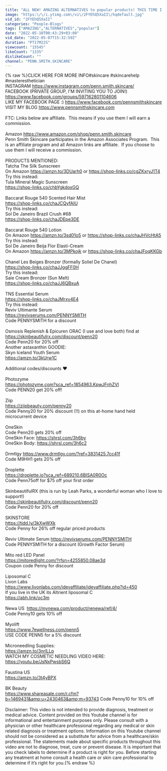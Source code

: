 ```yaml
---
title: "ALL NEW! AMAZING ALTERNATIVES to popular products! THIS TIME I have the BEST dupe I have ever found!"
image: "https:\/\/i.ytimg.com\/vi\/2FYEhQ5XaII\/hqdefault.jpg"
vid_id: "2FYEhQ5XaII"
categories: "People-Blogs"
tags: ["AMAZING","ALTERNATIVES","popular"]
date: "2022-05-10T00:43:29+03:00"
vid_date: "2022-05-07T15:32:59Z"
duration: "PT17M22S"
viewcount: "15545"
likeCount: "1335"
dislikeCount: ""
channel: "PENN.SMITH.SKINCARE"
---
```

{% raw %}CLICK HERE FOR MORE INFO#skincare #skincarehelp #masteresthetician <br />INSTAGRAM <a rel="nofollow" target="blank" href="https://www.instagram.com/penn.smith.skincare/">https://www.instagram.com/penn.smith.skincare/</a><br />FACEBOOK (PRIVATE GROUP, I'M INVITING YOU TO JOIN!) <a rel="nofollow" target="blank" href="https://www.facebook.com/groups/597162801104606">https://www.facebook.com/groups/597162801104606</a><br />LIKE MY FACEBOOK PAGE :) <a rel="nofollow" target="blank" href="https://www.facebook.com/pennsmithskincare">https://www.facebook.com/pennsmithskincare</a><br />VISIT MY BLOG <a rel="nofollow" target="blank" href="https://www.pennsmithskincare.com">https://www.pennsmithskincare.com</a><br /><br />FTC: Links below are affiliate.  This means if you use them I will earn a commission. <br /><br />Amazon <a rel="nofollow" target="blank" href="https://www.amazon.com/shop/penn.smith.skincare">https://www.amazon.com/shop/penn.smith.skincare</a><br />Penn Smith Skincare participates in the Amazon Associates Program.  This is an affiliate program and all Amazon links are affiliate.  If you choose to use them I will receive a commission. <br /><br />PRODUCTS MENTIONED:<br />Tatcha The Silk Sunscreen <br />On Amazon <a rel="nofollow" target="blank" href="https://amzn.to/3DUarh0">https://amzn.to/3DUarh0</a> or <a rel="nofollow" target="blank" href="https://shop-links.co/cgZKxryJ1T4">https://shop-links.co/cgZKxryJ1T4</a><br />Try this instead:<br />Tula Mineral Magic Sunscreen <br /> <a rel="nofollow" target="blank" href="https://shop-links.co/chbYgkdoxGQ">https://shop-links.co/chbYgkdoxGQ</a><br /><br />Baccarat Rouge 540 Scented Hair Mist <br /><a rel="nofollow" target="blank" href="https://shop-links.co/chaJCQyfAIU">https://shop-links.co/chaJCQyfAIU</a><br />Try this instead:<br />Sol De Janeiro Brazil Crush #68 <br /><a rel="nofollow" target="blank" href="https://shop-links.co/chaJDEpe3DE">https://shop-links.co/chaJDEpe3DE</a><br /><br />Baccarat Rouge 540 Lotion<br />On Amazon <a rel="nofollow" target="blank" href="https://amzn.to/3sd01o5">https://amzn.to/3sd01o5</a> or <a rel="nofollow" target="blank" href="https://shop-links.co/chaJHVcHtA5">https://shop-links.co/chaJHVcHtA5</a><br />Try this instead:<br />Sol De Janeiro Beija Flor Elasti-Cream <br />On Amazon <a rel="nofollow" target="blank" href="https://amzn.to/3MPkojk">https://amzn.to/3MPkojk</a> or <a rel="nofollow" target="blank" href="https://shop-links.co/chaJFoqKKGb">https://shop-links.co/chaJFoqKKGb</a><br /><br />Chanel Les Beiges Bronzer (formally Soliel De Chanel)<br /><a rel="nofollow" target="blank" href="https://shop-links.co/chaJJggFF0H">https://shop-links.co/chaJJggFF0H</a><br />Try this instead:<br />Saie Cream Bronzer (Sun Melt) <br /><a rel="nofollow" target="blank" href="https://shop-links.co/chaJJ6QBxuA">https://shop-links.co/chaJJ6QBxuA</a><br /><br />TNS Essential Serum<br /><a rel="nofollow" target="blank" href="https://shop-links.co/chaJMrxy4E4">https://shop-links.co/chaJMrxy4E4</a><br />Try this instead:<br />Reviv Ultimante Serum<br /><a rel="nofollow" target="blank" href="https://revivserums.com/PENNYSMITH">https://revivserums.com/PENNYSMITH</a><br />Code PENNYSMITH for a discount<br /><br />Osmosis Replenish &amp; Epicuren ORAC (I use and love both) find at <br /><a rel="nofollow" target="blank" href="https://skinbeautifulrx.com/discount/penn20">https://skinbeautifulrx.com/discount/penn20</a><br />Code Penn20 for 20% off<br />Another astaxanthin GOODIE:<br />Skyn Iceland Youth Serum<br /><a rel="nofollow" target="blank" href="https://amzn.to/3kUrw1C">https://amzn.to/3kUrw1C</a><br /><br />Additional codes/discounts ❤️<br /><br />Photozyme<br /><a rel="nofollow" target="blank" href="https://photozyme.com?sca_ref=1854963.KpwJFnhZVI">https://photozyme.com?sca_ref=1854963.KpwJFnhZVI</a> <br />Code PENN20 get 20% off!<br /><br />Ziip<br /><a rel="nofollow" target="blank" href="https://ziipbeauty.com/penny20">https://ziipbeauty.com/penny20</a><br />Code Penny20 for 20% discount (!!) on this at-home hand held microcurrent device<br /><br />OneSkin<br />Code Penn20 gets 20% off <br />OneSkin Face: <a rel="nofollow" target="blank" href="https://shrsl.com/3h6by">https://shrsl.com/3h6by</a><br />OneSkin Body: <a rel="nofollow" target="blank" href="https://shrsl.com/3h6c2">https://shrsl.com/3h6c2</a><br /><br />Drmtlgy <a rel="nofollow" target="blank" href="https://www.drmtlgy.com/?ref=3831425.7cc41f">https://www.drmtlgy.com/?ref=3831425.7cc41f</a><br />Code M9HH1 gets 20% off <br /><br />Droplette<br /><a rel="nofollow" target="blank" href="https://droplette.io?sca_ref=689210.6BISA0R0Oc">https://droplette.io?sca_ref=689210.6BISA0R0Oc</a><br />Code Penn75off for $75 off your first order<br /><br />SkinbeautifulRX (this is run by Leah Parks, a wonderful woman who I love to support!)<br /><a rel="nofollow" target="blank" href="https://skinbeautifulrx.com/discount/penn20">https://skinbeautifulrx.com/discount/penn20</a><br />Code Penn20 for 20% off<br /><br />SKINSTORE <br /><a rel="nofollow" target="blank" href="https://tidd.ly/3kXwWXk">https://tidd.ly/3kXwWXk</a><br />Code Penny for 26% off regular priced products <br /><br />Reviv Ultimate Serum <a rel="nofollow" target="blank" href="https://revivserums.com/PENNYSMITH">https://revivserums.com/PENNYSMITH</a><br />Code PENNYSMITH for a discount (Growth Factor Serum)<br /><br />Mito red LED Panel <br /><a rel="nofollow" target="blank" href="https://mitoredlight.com/?rfsn=4255850.08ae3d">https://mitoredlight.com/?rfsn=4255850.08ae3d</a><br />Coupon code Penny for discount<br /><br />Liposomal C<br />Livon Labs <br /><a rel="nofollow" target="blank" href="https://www.livonlabs.com/idevaffiliate/idevaffiliate.php?id=450">https://www.livonlabs.com/idevaffiliate/idevaffiliate.php?id=450</a><br />If you live in the UK its Altrient liposomal C<br /><a rel="nofollow" target="blank" href="https://abh.link/oc3m">https://abh.link/oc3m</a><br /><br />Newa US  <a rel="nofollow" target="blank" href="https://mynewa.com/product/renewa/ref/4/">https://mynewa.com/product/renewa/ref/4/</a><br />Code Penny10 gets 10% off <br /><br />Myolift <br /><a rel="nofollow" target="blank" href="https://www.7ewellness.com/penn5">https://www.7ewellness.com/penn5</a><br />USE CODE PENN5 for a 5% discount<br /><br />Microneedling Supplies:<br /><a rel="nofollow" target="blank" href="https://amzn.to/3nrlLLp">https://amzn.to/3nrlLLp</a><br />WATCH MY COSMETIC NEEDLING VIDEO HERE:<br /><a rel="nofollow" target="blank" href="https://youtu.be/JsNxPwsbS6Q">https://youtu.be/JsNxPwsbS6Q</a><br /><br />Faustina US<br /><a rel="nofollow" target="blank" href="https://amzn.to/3t4yBPX">https://amzn.to/3t4yBPX</a><br /><br />BK Beauty <br /><a rel="nofollow" target="blank" href="https://www.shareasale.com/r.cfm?b=1469431&amp;u=2430463&amp;m=93743">https://www.shareasale.com/r.cfm?b=1469431&amp;u=2430463&amp;m=93743</a> Code Penny10 for 10% off <br /><br />Disclaimer: This video is not intended to provide diagnosis, treatment or medical advice. Content provided on this Youtube channel is for informational and entertainment purposes only. Please consult with a physician or other healthcare professional regarding any medical or skin related diagnosis or treatment options. Information on this Youtube channel should not be considered as a substitute for advice from a healthcare/skin professional. The statements made about specific products throughout this video are not to diagnose, treat, cure or prevent disease. It is important that you check labels to determine if a product is right for you.  Before starting any treatment at home consult a health care or skin care professional to determine if it’s right for you.{% endraw %}
